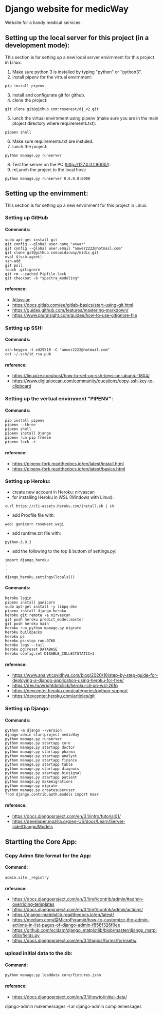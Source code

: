 # Django website for medicWay
Website for a handy medical services.

## Setting up the local server for this project (in a development mode):
This section is for setting up a new local server envirnment for this project in Linux.
1. Make sure python 3 is installed by typing "python" or "python3".
2. Install pipenv for the virtual envirnment:
```
pip install pipenv
```
3. Install and configurate git for github.
4. clone the project:
```
git clone git@github.com:rosenest/dj_v2.git
```
5. lunch the virtual envirnment using pipenv (make sure you are in the main ptoject directory where requirements.txt):
```
pipenv shell
```
6. Make sure requirements.txt are instuled.
7. lunch the project:
```
python manage.py runserver
```
8. Test the server on the PC (http://127.0.0.1:8000/).
9. reLunch the project to the local host:
```
python manage.py runserver 0.0.0.0:8000
```

## Setting up the envirnment:
This section is for setting up a new envirnment for this project in Linux.

### Setting up GitHub
#### Commands:
```
sudo apt-get install git
git config --global user.name "anwar"
git config --global user.email "anwer2222@hotmail.com"
git clone git@github.com:midicway/midic.git
eval $(ssh-agent)
ssh-add 
git pull
touch .gitignore
git rm --cached Pipfile.lock
git checkout -b "spectra_modeling"
```

#### reference:
* [Atlassian](https://www.atlassian.com/git/tutorials/setting-up-a-repository)
* https://docs.gitlab.com/ee/gitlab-basics/start-using-git.html
* https://guides.github.com/features/mastering-markdown/
* https://www.pluralsight.com/guides/how-to-use-gitignore-file

### Setting up SSH:
#### Commands:
```
ssh-keygen -t ed25519 -C "anwer2222@hotmail.com"
cat ~/.ssh/id_rsa.pub

```
#### reference:
* https://linuxize.com/post/how-to-set-up-ssh-keys-on-ubuntu-1804/
* https://www.digitalocean.com/community/questions/copy-ssh-key-to-clipboard


### Setting up the vertual envirnment "PIPENV":

#### Commands:
```
pip install pipenv
pipenv --three
pipenv shell
pipenv install Django
pipenv run pip freeze
pipenv lock -r
```
#### reference:
* https://pipenv-fork.readthedocs.io/en/latest/install.html
* https://pipenv-fork.readthedocs.io/en/latest/basics.html

### Setting up Heroku:
* create new account in Heroku: nirvascan
* for installing Heroku in WSL  (Windows with Linux):
```
curl https://cli-assets.heroku.com/install.sh | sh
```
* add Procfile file with:
```
web: gunicorn roseNest.wsgi
```
* add runtime.txt file with:
```
python-3.8.3
```
* add the following to the top & buttom of settings.py:
```
import django_heroku
.
.
.
django_heroku.settings(locals())
```
#### Commands:
```
heroku login
pipenv install gunicorn
sudo apt-get install -y libpq-dev
pipenv install django-heroku
heroku git:remote -a nirvascan
git push heroku predict_model:master
git push heroku main
heroku run python manage.py migrate
heroku buildpacks
heroku ps
heroku ps:stop run.9768
heroku logs --tail
heroku pg:reset DATABASE
heroku config:set DISABLE_COLLECTSTATIC=1
```
#### reference:
* https://www.analyticsvidhya.com/blog/2020/10/step-by-step-guide-for-deploying-a-django-application-using-heroku-for-free/
* https://dev.to/wrightdotclick/heroku-cli-on-wsl-26fp
* https://devcenter.heroku.com/categories/python-support
* https://devcenter.heroku.com/articles/git

### Setting up Django:

#### Commands:
```
python -m django --version
django-admin startproject medicWay
python manage.py runserver
python manage.py startapp core
python manage.py startapp doctor
python manage.py startapp pharma
python manage.py startapp analyst
python manage.py startapp finance
python manage.py startapp table
python manage.py startapp diagnois
python manage.py startapp biosignal
python manage.py startapp patient
python manage.py makemigrations
python manage.py migrate
python manage.py createsuperuser
from django.contrib.auth.models import User
```
#### reference:
* https://docs.djangoproject.com/en/3.1/intro/tutorial01/
* https://developer.mozilla.org/en-US/docs/Learn/Server-side/Django/Models

## Startting the Core App:
### Copy Admn Site format for the App:
#### Command:

```
admin.site._registry
```

#### referance:
* https://docs.djangoproject.com/en/3.1/ref/contrib/admin/#admin-overriding-templates
* https://docs.djangoproject.com/en/3.1/ref/contrib/admin/actions/
* https://django-matplotlib.readthedocs.io/en/latest/
* https://medium.com/@MicroPyramid/how-to-customize-the-admin-actions-in-list-pages-of-django-admin-f858f326f0ee
* https://github.com/scidam/django_matplotlib/blob/master/django_matplotlib/fields.py
* https://docs.djangoproject.com/en/3.1/topics/forms/formsets/


### upload initial data to the db:
#### Command:
```
python manage.py loaddata core/fixtures.json
```
#### referance:
* https://docs.djangoproject.com/en/3.1/howto/initial-data/

django-admin makemessages -l ar
django-admin compilemessages
